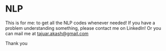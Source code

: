 # NLP
This is for me: to get all the NLP codes whenever needed! If you have a problem understanding something, please contact me on LinkedIn!
Or you can mail me at tajuar.akash@gmail.com 

Thank you 
